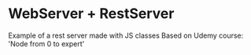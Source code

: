 # WebServer + RestServer

Example of a rest server made with JS classes
Based on Udemy course: 'Node from 0 to expert'
